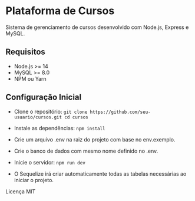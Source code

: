 # Plataforma de Cursos
Sistema de gerenciamento de cursos desenvolvido com Node.js, Express e MySQL.

## Requisitos
- Node.js >= 14
- MySQL >= 8.0
- NPM ou Yarn


## Configuração Inicial
- Clone o repositório:
` git clone https://github.com/seu-usuario/cursos.git
cd cursos `


- Instale as dependências:
`npm install`

- Crie um arquivo .env na raiz do projeto com base no env.exemplo.


- Crie o banco de dados com mesmo nome definido no .env.

- Inicie o servidor:
`npm run dev`

- O Sequelize irá criar automaticamente todas as tabelas necessárias ao iniciar o projeto.

Licença
MIT
